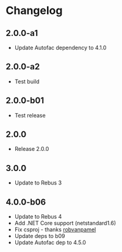 # Changelog

## 2.0.0-a1

* Update Autofac dependency to 4.1.0

## 2.0.0-a2

* Test build

## 2.0.0-b01

* Test release

## 2.0.0

* Release 2.0.0

## 3.0.0

* Update to Rebus 3

## 4.0.0-b06

* Update to Rebus 4
* Add .NET Core support (netstandard1.6)
* Fix csproj - thanks [robvanpamel]
* Update deps to b09
* Update Autofac dep to 4.5.0

[robvanpamel]: https://github.com/robvanpamel
